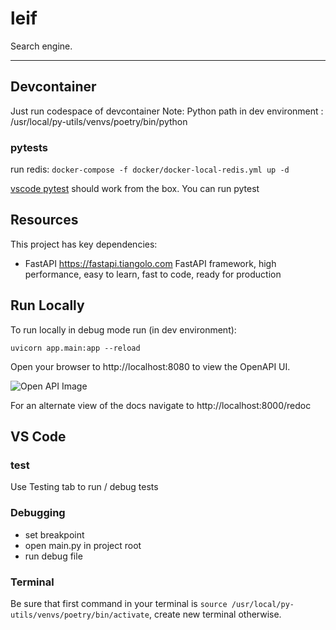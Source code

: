# leif

Search engine. 

---
## Devcontainer 

Just run codespace of devcontainer
Note: Python path in dev environment : /usr/local/py-utils/venvs/poetry/bin/python 

### pytests 

run redis:  `docker-compose -f docker/docker-local-redis.yml up -d`

[vscode pytest](https://code.visualstudio.com/docs/python/testing) should work from the box.
You can run pytest 

## Resources
This project has key dependencies:
- FastAPI https://fastapi.tiangolo.com FastAPI framework, high performance, easy to learn, fast to code, ready for production 

## Run Locally
To run locally in debug mode run (in dev environment):

```
uvicorn app.main:app --reload
```
Open your browser to http://localhost:8080 to view the OpenAPI UI.

![Open API Image](./images/cookiecutter-docs.png)

For an alternate view of the docs navigate to http://localhost:8000/redoc


## VS Code
### test 

Use Testing tab to run / debug tests

### Debugging 

- set breakpoint
- open main.py in project root 
- run debug file 

### Terminal 

Be sure that first command in your terminal is `source /usr/local/py-utils/venvs/poetry/bin/activate`, create new terminal otherwise. 
